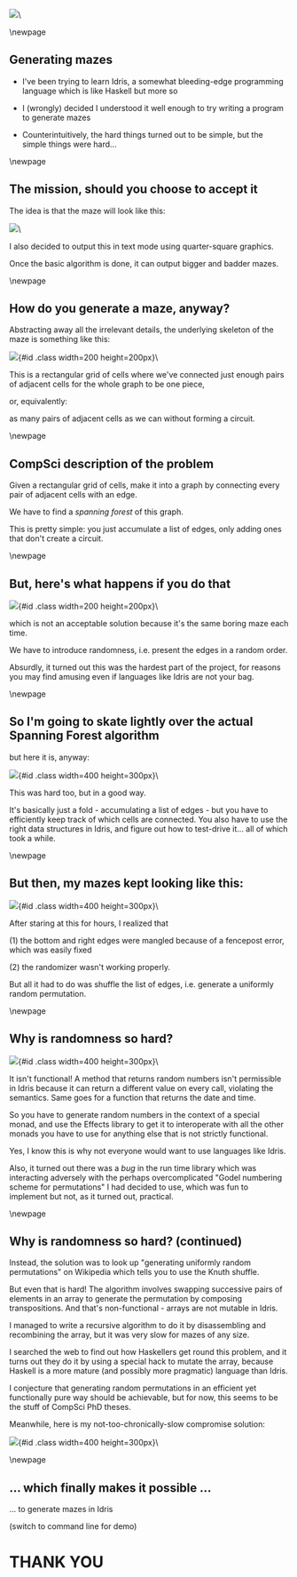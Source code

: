 ![](images/dark-labyrinth.jpg)\

\newpage

## Generating mazes

- I've been trying to learn Idris, a somewhat bleeding-edge programming language 
which is like Haskell but more so

- I (wrongly) decided I understood it well enough to try writing a program to 
generate mazes

- Counterintuitively, the hard things turned out to be simple, 
but the simple things were hard...

\newpage

## The mission, should you choose to accept it

The idea is that the maze will look like this:

 
![](images/my-maze.png)\


I also decided to output this in text mode using quarter-square graphics.

Once the basic algorithm is done, it can output bigger and badder mazes.

\newpage

## How do you generate a maze, anyway?

Abstracting away all the irrelevant details, the underlying skeleton of the
maze is something like this: 

![](images/skeleton-maze.jpg){#id .class width=200 height=200px}\
 
This is a rectangular grid of cells where we've connected just enough
pairs of adjacent cells for the whole graph to be one piece, 

or, equivalently:

as many pairs of adjacent cells as we can without forming a circuit.

\newpage

## CompSci description of the problem

Given a rectangular grid of cells, make it into a graph by connecting
every pair of adjacent cells with an edge.

We have to find a *spanning forest* of this graph.

This is pretty simple: you just accumulate a list of edges,
only adding ones that don't create a circuit.    

\newpage

## But, here's what happens if you do that 

![](images/boring-maze.jpg){#id .class width=200 height=200px}\

which is not an acceptable solution because it's the same boring maze each time.

We have to introduce randomness, i.e. present the edges in a random order.

Absurdly, it turned out this was the hardest part of the project,
for reasons you may find amusing even if languages like Idris are not your bag.

\newpage

## So I'm going to skate lightly over the actual Spanning Forest algorithm

but here it is, anyway: 

![](images/spanning-forest.png){#id .class width=400 height=300px}\

This was hard too, but in a good way. 

It's basically just a fold - accumulating a list of edges - but
you have to efficiently keep track of which cells are connected.
You also have to use the right data structures in Idris, and figure out how to test-drive it...
all of which took a while.

\newpage

## But then, my mazes kept looking like this:

![](images/mangled-maze.jpg){#id .class width=400 height=300px}\

After staring at this for hours, I realized that 

(1) the bottom and right edges were
mangled because of a fencepost error, which was easily fixed

(2) the randomizer wasn't working properly.

But all it had to do was shuffle the list of edges, i.e. 
generate a uniformly random permutation.

\newpage

## Why is randomness so hard?

![](images/roulette-wheel.png){#id .class width=400 height=300px}\

It isn't functional! A method that returns random numbers isn't permissible in
Idris because it can return a different value on every call, violating the semantics.
Same goes for a function that returns the date and time.

So you have to generate random numbers in the context of a special monad, and use the 
Effects library to get it to interoperate with all the other monads you have to use for
anything else that is not strictly functional.

Yes, I know this is why not everyone would want to use languages like Idris. 

Also, it turned out there was a *bug* in the run time library which was interacting
adversely with the perhaps overcomplicated "Godel numbering scheme for permutations"
I had decided to use, which was fun to implement but not, as it turned out, practical.

\newpage

## Why is randomness so hard? (continued)

Instead, the solution was to look up "generating uniformly random permutations" on
Wikipedia which tells you to use the Knuth shuffle.

But even that is hard! The algorithm involves swapping successive pairs of elements in an 
array to generate the permutation by composing transpositions. And that's non-functional - arrays
are not mutable in Idris.  

I managed to write a recursive algorithm to do it by disassembling and recombining the array,
but it was very slow for mazes of any size.

I searched the web to find out how Haskellers get round this problem, and it turns out they do it by
using a special hack to mutate the array, because Haskell is a more mature (and possibly more pragmatic) 
language than Idris.

I conjecture that generating random permutations in an efficient yet functionally pure way 
should be achievable, but for now, this seems to be the stuff of CompSci PhD theses. 

Meanwhile, here is my not-too-chronically-slow compromise solution: 

![](images/shuffle-algorithm.png){#id .class width=400 height=300px}\ 
  
\newpage

## ... which finally makes it possible ...

... to generate mazes in Idris

(switch to command line for demo)

# THANK YOU   

